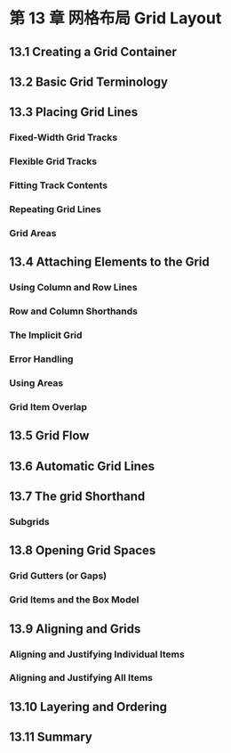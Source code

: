 # 第 13 章 网格布局 Grid Layout

## 13.1 Creating a Grid Container

## 13.2 Basic Grid Terminology

## 13.3 Placing Grid Lines

### Fixed-Width Grid Tracks

### Flexible Grid Tracks

### Fitting Track Contents

### Repeating Grid Lines

### Grid Areas

## 13.4 Attaching Elements to the Grid

### Using Column and Row Lines

### Row and Column Shorthands

### The Implicit Grid

### Error Handling

### Using Areas

### Grid Item Overlap

## 13.5 Grid Flow

## 13.6 Automatic Grid Lines

## 13.7 The grid Shorthand

### Subgrids

## 13.8 Opening Grid Spaces

### Grid Gutters (or Gaps)

### Grid Items and the Box Model

## 13.9 Aligning and Grids

### Aligning and Justifying Individual Items

### Aligning and Justifying All Items

## 13.10 Layering and Ordering

## 13.11 Summary
